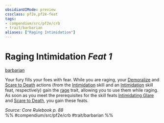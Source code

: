 ```yaml
---
obsidianUIMode: preview
cssclass: pf2e,pf2e-feat
tags:
- compendium/src/pf2e/crb
- trait/barbarian
aliases: ["Raging Intimidation"]
---
```

# Raging Intimidation  *Feat 1*  
[barbarian](rules/traits/barbarian.md)  


Your fury fills your foes with fear. While you are raging, your [Demoralize](rules/actions/demoralize.md) and [Scare to Death](compendium/feats/scare-to-death.md) actions (from the [Intimidation](compendium/skills.md#Intimidation) skill and an [Intimidation](compendium/skills.md#Intimidation) skill feat, respectively) gain the [rage](rules/traits/rage.md) trait, allowing you to use them while raging. As soon as you meet the prerequisites for the skill feats [Intimidating Glare](compendium/feats/intimidating-glare.md) and [Scare to Death](compendium/feats/scare-to-death.md), you gain these feats.

*Source: Core Rulebook p. 88*  
%% #compendium/src/pf2e/crb #trait/barbarian %%